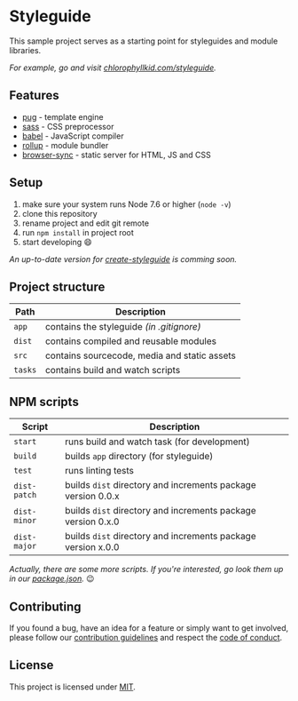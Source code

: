 # Styleguide

This sample project serves as a starting point for styleguides and module libraries.

_For example, go and visit [chlorophyllkid.com/styleguide](https://www.chlorophyllkid.com/styleguide)._


## Features

- [pug](https://pugjs.org/) - template engine 
- [sass](https://sass-lang.com/) - CSS preprocessor
- [babel](https://babeljs.io/) - JavaScript compiler
- [rollup](https://rollupjs.org/) - module bundler
- [browser-sync](https://www.browsersync.io/) - static server for HTML, JS and CSS


## Setup

1.  make sure your system runs Node 7.6 or higher (`node -v`)
2.  clone this repository
3.  rename project and edit git remote
4.  run `npm install` in project root
5.  start developing :smile:

_An up-to-date version for [create-styleguide](https://github.com/chlorophyllkid/create-styleguide) is comming soon._


## Project structure

| Path    | Description                                  |
| ------- | -------------------------------------------- |
| `app`   | contains the styleguide *(in .gitignore)*    |
| `dist`  | contains compiled and reusable modules       |
| `src`   | contains sourcecode, media and static assets |
| `tasks` | contains build and watch scripts             |


## NPM scripts

| Script       | Description                                                  |
| ------------ | ------------------------------------------------------------ |
| `start`      | runs build and watch task (for development)                  |
| `build`      | builds `app` directory (for styleguide)                      |
| `test`       | runs linting tests                                           |
| `dist-patch` | builds `dist` directory and increments package version 0.0.x |
| `dist-minor` | builds `dist` directory and increments package version 0.x.0 |
| `dist-major` | builds `dist` directory and increments package version x.0.0 |

_Actually, there are some more scripts. If you're interested, go look them up in our [package.json](https://github.com/chlorophyllkid/styleguide/blob/master/package.json)._ :wink:


## Contributing

If you found a bug, have an idea for a feature or simply want to get involved, please follow our [contribution guidelines](https://github.com/chlorophyllkid/styleguide/blob/master/.github/CONTRIBUTING.md) and respect the [code of conduct](https://github.com/chlorophyllkid/styleguide/blob/master/.github/CODE_OF_CONDUCT.md).


## License

This project is licensed under [MIT](https://github.com/chlorophyllkid/styleguide/blob/master/LICENSE).
